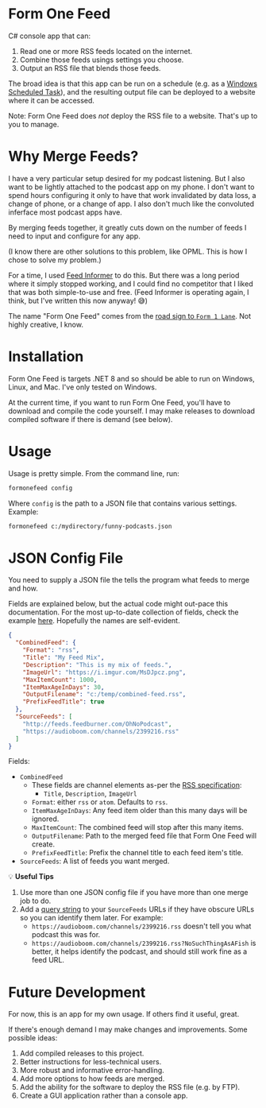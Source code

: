 # Form One Feed

C# console app that can:

1. Read one or more RSS feeds located on the internet.
2. Combine those feeds usings settings you choose.
3. Output an RSS file that blends those feeds.

The broad idea is that this app can be run on a schedule (e.g. as a [Windows Scheduled Task](https://learn.microsoft.com/en-us/windows/win32/taskschd/task-scheduler-start-page)), and the resulting output file can be deployed to a website where it can be accessed.

Note: Form One Feed does *not* deploy the RSS file to a website. That's up to you to manage.

# Why Merge Feeds?

I have a very particular setup desired for my podcast listening. But I also want to be lightly attached to the podcast app on my phone. I don't want to spend hours configuring it only to have that work invalidated by data loss, a change of phone, or a change of app. I also don't much like the convoluted inferface most podcast apps have.

By merging feeds together, it greatly cuts down on the number of feeds I need to input and configure for any app.

(I know there are other solutions to this problem, like OPML. This is how I chose to solve my problem.)

For a time, I used [Feed Informer](http://feed.informer.com/) to do this. But there was a long period where it simply stopped working, and I could find no competitor that I liked that was both simple-to-use and free. (Feed Informer is operating again, I think, but I've written this now anyway! 😅)

The name "Form One Feed" comes from the [road sign to `Form 1 Lane`](https://globalspill.com.au/product/form-one-lane-sign/). Not highly creative, I know.

# Installation

Form One Feed is targets .NET 8 and so should be able to run on Windows, Linux, and Mac. I've only tested on Windows.

At the current time, if you want to run Form One Feed, you'll have to download and compile the code yourself. I may make releases to download compiled software if there is demand (see below).

# Usage

Usage is pretty simple. From the command line, run:

```bash
formonefeed config
```

Where `config` is the path to a JSON file that contains various settings. Example:

```bash
formonefeed c:/mydirectory/funny-podcasts.json
```

# JSON Config File

You need to supply a JSON file the tells the program what feeds to merge and how.

Fields are explained below, but the actual code might out-pace this documentation. For the most up-to-date collection of fields, check the example [here](https://github.com/d16-nichevo/form-one-feed/blob/main/sample-config.json). Hopefully the names are self-evident.

```json
{
  "CombinedFeed": {
    "Format": "rss",
    "Title": "My Feed Mix",
    "Description": "This is my mix of feeds.",
    "ImageUrl": "https://i.imgur.com/MsDJpcz.png",
    "MaxItemCount": 1000,
    "ItemMaxAgeInDays": 30,
    "OutputFilename": "c:/temp/combined-feed.rss",
    "PrefixFeedTitle": true
  },
  "SourceFeeds": [
    "http://feeds.feedburner.com/OhNoPodcast",
    "https://audioboom.com/channels/2399216.rss"
  ]
}
```

Fields:

* `CombinedFeed`
  * These fields are channel elements as-per the [RSS specification](https://www.rssboard.org/rss-specification#requiredChannelElements):
    * `Title`, `Description`, `ImageUrl`
  * `Format`: either `rss` or `atom`. Defaults to `rss`.
  * `ItemMaxAgeInDays`: Any feed item older than this many days will be ignored.
  * `MaxItemCount`: The combined feed will stop after this many items.  
  * `OutputFilename`: Path to the merged feed file that Form One Feed will create.
  * `PrefixFeedTitle`: Prefix the channel title to each feed item's title.
* `SourceFeeds`: A list of feeds you want merged.

💡 **Useful Tips**

1. Use more than one JSON config file if you have more than one merge job to do.
1. Add a [query string](https://en.wikipedia.org/wiki/Query%5Fstring) to your `SourceFeeds` URLs if they have obscure URLs so you can identify them later. For example:
   * `https://audioboom.com/channels/2399216.rss` doesn't tell you what podcast this was for.
   * `https://audioboom.com/channels/2399216.rss?NoSuchThingAsAFish` is better, it helps identify the podcast, and should still work fine as a feed URL.

# Future Development

For now, this is an app for my own usage. If others find it useful, great.

If there's enough demand I may make changes and improvements. Some possible ideas:

1. Add compiled releases to this project.
1. Better instructions for less-technical users.
1. More robust and informative error-handling.
1. Add more options to how feeds are merged.
1. Add the ability for the software to deploy the RSS file (e.g. by FTP).
1. Create a GUI application rather than a console app.
